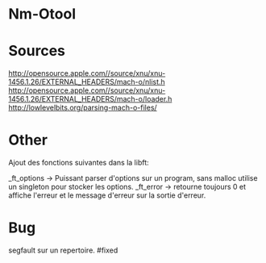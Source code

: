 # Nm-Otool

# Sources
http://opensource.apple.com//source/xnu/xnu-1456.1.26/EXTERNAL_HEADERS/mach-o/nlist.h
http://opensource.apple.com//source/xnu/xnu-1456.1.26/EXTERNAL_HEADERS/mach-o/loader.h
http://lowlevelbits.org/parsing-mach-o-files/

# Other
Ajout des fonctions suivantes dans la libft:

_ft_options -> Puissant parser d'options sur un program, sans malloc utilise un singleton pour stocker les options.
_ft_error -> retourne toujours 0 et affiche l'erreur et le message d'erreur sur la sortie d'erreur.

# Bug
segfault sur un repertoire. #fixed
